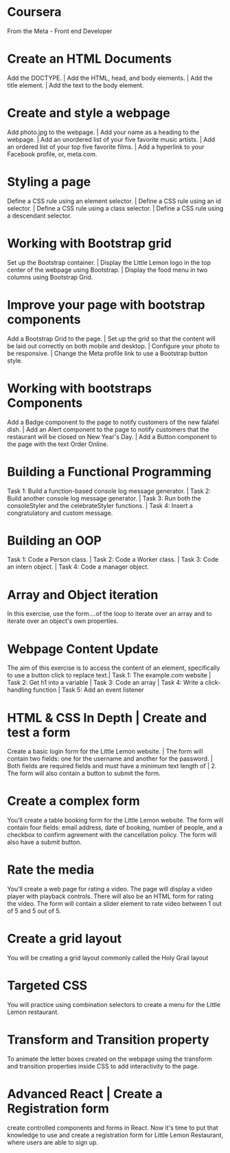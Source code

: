 # Coursera
From the Meta - Front end Developer
# Create an HTML Documents 
Add the DOCTYPE. |
Add the HTML, head, and body elements. |
Add the title element. |
Add the text to the body element.
# Create and style a webpage
Add photo.jpg to the webpage. |
Add your name as a heading to the webpage. |
Add an unordered list of your five favorite music artists. |
Add an ordered list of your top five favorite films. |
Add a hyperlink to your Facebook profile, or, meta.com.
# Styling a page
Define a CSS rule using an element selector. |
Define a CSS rule using an id selector. |
Define a CSS rule using a class selector. |
Define a CSS rule using a descendant selector. 
# Working with Bootstrap grid
Set up the Bootstrap container. |
Display the Little Lemon logo in the top center of the webpage using Bootstrap. |
Display the food menu in two columns using Bootstrap Grid.
# Improve your page with bootstrap components
Add a Bootstrap Grid to the page. |
Set up the grid so that the content will be laid out correctly on both mobile and desktop. |
Configure your photo to be responsive. |
Change the Meta profile link to use a Bootstrap button style.
# Working with bootstraps Components
Add a Badge component to the page to notify customers of the new falafel dish. |
Add an Alert component to the page to notify customers that the restaurant will be closed on New Year's Day. |
Add a Button component to the page with the text Order Online.
# Building a Functional Programming
Task 1: Build a function-based console log message generator. |
Task 2: Build another console log message generator. |
Task 3: Run both the consoleStyler and the celebrateStyler functions. |
Task 4: Insert a congratulatory and custom message.
# Building an OOP
Task 1: Code a Person class. |
Task 2: Code a Worker class. |
Task 3: Code an intern object. |
Task 4: Code a manager object.
# Array and Object iteration
In this exercise, use the form....of the loop to iterate over an array and to iterate over an object's own properties. 
# Webpage Content Update
The aim of this exercise is to access the content of an element, specifically to use a button click to replace text.| Task 1: The example.com website | Task 2: Get h1 into a variable | Task 3: Code an array | Task 4: Write a click-handling function | Task 5: Add an event listener
# HTML & CSS In Depth | Create and test a form
Create a basic login form for the Little Lemon website. | The form will contain two fields: one for the username and another for the password. | Both fields are required fields and must have a minimum text length of | 2. The form will also contain a button to submit the form.
# Create a complex form
You’ll create a table booking form for the Little Lemon website. The form will contain four fields: email address, date of booking, number of people, and a checkbox to confirm agreement with the cancellation policy. The form will also have a submit button.
# Rate the media
You’ll create a web page for rating a video. The page will display a video player with playback controls. There will also be an HTML form for rating the video. The form will contain a slider element to rate video between 1 out of 5 and 5 out of 5.
# Create a grid layout
 You will be creating a grid layout commonly called the Holy Grail layout 
# Targeted CSS
You will practice using combination selectors to create a menu for the Little Lemon restaurant.
# Transform and Transition property
To animate the letter boxes created on the webpage using the transform and transition properties inside CSS to add interactivity to the page.
# Advanced React | Create a Registration form
create controlled components and forms in React. Now it's time to put that knowledge to use and create a registration form for Little Lemon Restaurant, where users are able to sign up.

